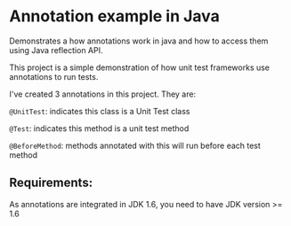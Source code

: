 # Annotation example in Java
Demonstrates a how annotations work in java and how to access them using Java reflection API.

This project is a simple demonstration of how unit test frameworks use annotations to run tests.

I've created 3 annotations in this project. They are:

`@UnitTest`: indicates this class is a Unit Test class

`@Test`: indicates this method is a unit test method

`@BeforeMethod`: methods annotated with this will run before each test method

Requirements:
-------------
As annotations are integrated in JDK 1.6, you need to have JDK version >= 1.6